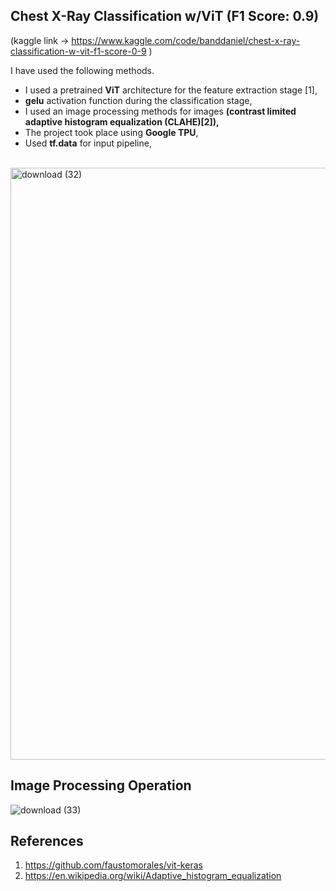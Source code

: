 ## Chest X-Ray Classification w/ViT (F1 Score: 0.9)

(kaggle link -> https://www.kaggle.com/code/banddaniel/chest-x-ray-classification-w-vit-f1-score-0-9 )

I have used the following methods.

* I used a pretrained <b>ViT</b> architecture for the feature extraction stage [1],
* <b>gelu</b> activation function during the classification stage,
* I used an image processing methods for images <b>(contrast limited adaptive histogram equalization (CLAHE)[2]),</b>
* The project took place using <b>Google TPU</b>,
* Used <b>tf.data</b> for input pipeline,

<br>

<img width="947" alt="download (32)" src="https://github.com/john-fante/my-deep-learning-projects/assets/50263592/911c390c-5100-4619-925e-c3d3ff31fb16">



## Image Processing Operation

![download (33)](https://github.com/john-fante/my-deep-learning-projects/assets/50263592/870ae5a9-dc0a-443d-9e5d-9ab417aa7277)



## References
1. https://github.com/faustomorales/vit-keras
2. https://en.wikipedia.org/wiki/Adaptive_histogram_equalization
